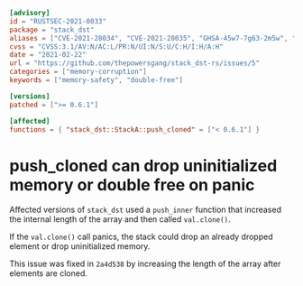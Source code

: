 ```toml
[advisory]
id = "RUSTSEC-2021-0033"
package = "stack_dst"
aliases = ["CVE-2021-28034", "CVE-2021-28035", "GHSA-45w7-7g63-2m5w", "GHSA-8mjx-h23h-w2pg"]
cvss = "CVSS:3.1/AV:N/AC:L/PR:N/UI:N/S:U/C:H/I:H/A:H"
date = "2021-02-22"
url = "https://github.com/thepowersgang/stack_dst-rs/issues/5"
categories = ["memory-corruption"]
keywords = ["memory-safety", "double-free"]

[versions]
patched = [">= 0.6.1"]

[affected]
functions = { "stack_dst::StackA::push_cloned" = ["< 0.6.1"] }
```

# push_cloned can drop uninitialized memory or double free on panic

Affected versions of `stack_dst` used a `push_inner` function that increased
the internal length of the array and then called `val.clone()`.

If the `val.clone()` call panics, the stack could drop an already dropped
element or drop uninitialized memory.

This issue was fixed in `2a4d538` by increasing the length of the array after
elements are cloned.
